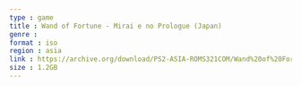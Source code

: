 ```yaml
---
type : game
title : Wand of Fortune - Mirai e no Prologue (Japan)
genre : 
format : iso
region : asia
link : https://archive.org/download/PS2-ASIA-ROMS321COM/Wand%20of%20Fortune%20-%20Mirai%20e%20no%20Prologue%20%28Japan%29.7z
size : 1.2GB
---
```

